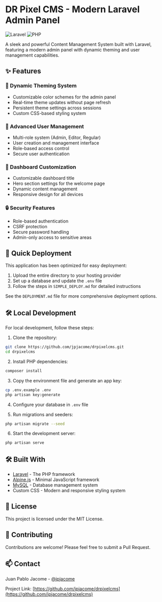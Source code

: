 # DR Pixel CMS - Modern Laravel Admin Panel

![Laravel](https://img.shields.io/badge/laravel-%23FF2D20.svg?style=for-the-badge&logo=laravel&logoColor=white)
![PHP](https://img.shields.io/badge/php-%23777BB4.svg?style=for-the-badge&logo=php&logoColor=white)

A sleek and powerful Content Management System built with Laravel, featuring a modern admin panel with dynamic theming and user management capabilities.

## ✨ Features

### 🎨 Dynamic Theming System
- Customizable color schemes for the admin panel
- Real-time theme updates without page refresh
- Persistent theme settings across sessions
- Custom CSS-based styling system

### 👥 Advanced User Management
- Multi-role system (Admin, Editor, Regular)
- User creation and management interface
- Role-based access control
- Secure user authentication

### 🎯 Dashboard Customization
- Customizable dashboard title
- Hero section settings for the welcome page
- Dynamic content management
- Responsive design for all devices

### 🔒 Security Features
- Role-based authentication
- CSRF protection
- Secure password handling
- Admin-only access to sensitive areas

## 🚀 Quick Deployment

This application has been optimized for easy deployment:
1. Upload the entire directory to your hosting provider
2. Set up a database and update the `.env` file
3. Follow the steps in `SIMPLE_DEPLOY.md` for detailed instructions

See the `DEPLOYMENT.md` file for more comprehensive deployment options.

## 🛠️ Local Development

For local development, follow these steps:

1. Clone the repository:
```bash
git clone https://github.com/jpjacome/drpixelcms.git
cd drpixelcms
```

2. Install PHP dependencies:
```bash
composer install
```

3. Copy the environment file and generate an app key:
```bash
cp .env.example .env
php artisan key:generate
```

4. Configure your database in `.env` file

5. Run migrations and seeders:
```bash
php artisan migrate --seed
```

6. Start the development server:
```bash
php artisan serve
```

## 🛠️ Built With

- [Laravel](https://laravel.com) - The PHP framework
- [Alpine.js](https://alpinejs.dev) - Minimal JavaScript framework
- [MySQL](https://www.mysql.com) - Database management system
- Custom CSS - Modern and responsive styling system

## 📝 License

This project is licensed under the MIT License.

## 👏 Contributing

Contributions are welcome! Please feel free to submit a Pull Request.

## 📫 Contact

Juan Pablo Jacome - [@jpjacome](https://github.com/jpjacome)

Project Link: [https://github.com/jpjacome/drpixelcms](https://github.com/jpjacome/drpixelcms)
